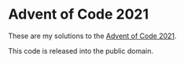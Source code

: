 # Advent of Code 2021

These are my solutions to the [Advent of Code 2021](https://adventofcode.com/2021).

This code is released into the public domain.
